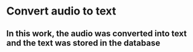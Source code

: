 # Convert audio to text
## In this work, the audio was converted into text and the text was stored in the database
